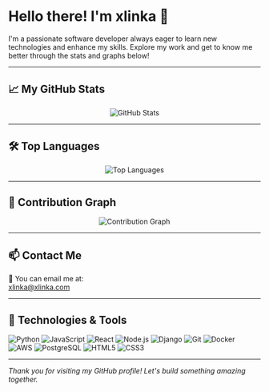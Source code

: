 # Hello there! I'm xlinka 👋

I'm a passionate software developer always eager to learn new technologies and enhance my skills. Explore my work and get to know me better through the stats and graphs below!

---

## 📈 My GitHub Stats

<p align="center">
  <img src="https://github-readme-stats.vercel.app/api?username=xlinka&show_icons=true&theme=tokyonight&count_private=true&hide=prs&hide_title=false&include_all_commits=true&hide_border=false" alt="GitHub Stats" />
</p>

---

## 🛠️ Top Languages

<p align="center">
  <img src="https://github-readme-stats.vercel.app/api/top-langs/?username=xlinka&layout=compact&theme=tokyonight&hide_border=false&langs_count=10" alt="Top Languages" />
</p>

---

## 🌟 Contribution Graph

<p align="center">
  <img src="https://github-readme-activity-graph.vercel.app/graph?username=xlinka&theme=react-dark&layout=compact&area=true&hide_border=false" alt="Contribution Graph" />
</p>

---


## 📫 Contact Me

📧 You can email me at:  
[xlinka@xlinka.com](mailto:xlinka@xlinka.com)

---

## 🧰 Technologies & Tools

![Python](https://img.shields.io/badge/Python-3776AB?style=flat&logo=python&logoColor=white)
![JavaScript](https://img.shields.io/badge/JavaScript-F7DF1E?style=flat&logo=javascript&logoColor=black)
![React](https://img.shields.io/badge/React-61DAFB?style=flat&logo=react&logoColor=black)
![Node.js](https://img.shields.io/badge/Node.js-339933?style=flat&logo=node.js&logoColor=white)
![Django](https://img.shields.io/badge/Django-092E20?style=flat&logo=django&logoColor=white)
![Git](https://img.shields.io/badge/Git-F05032?style=flat&logo=git&logoColor=white)
![Docker](https://img.shields.io/badge/Docker-2496ED?style=flat&logo=docker&logoColor=white)
![AWS](https://img.shields.io/badge/AWS-FF9900?style=flat&logo=amazon-aws&logoColor=white)
![PostgreSQL](https://img.shields.io/badge/PostgreSQL-336791?style=flat&logo=postgresql&logoColor=white)
![HTML5](https://img.shields.io/badge/HTML5-E34F26?style=flat&logo=html5&logoColor=white)
![CSS3](https://img.shields.io/badge/CSS3-1572B6?style=flat&logo=css3&logoColor=white)

---


*Thank you for visiting my GitHub profile! Let's build something amazing together.*

